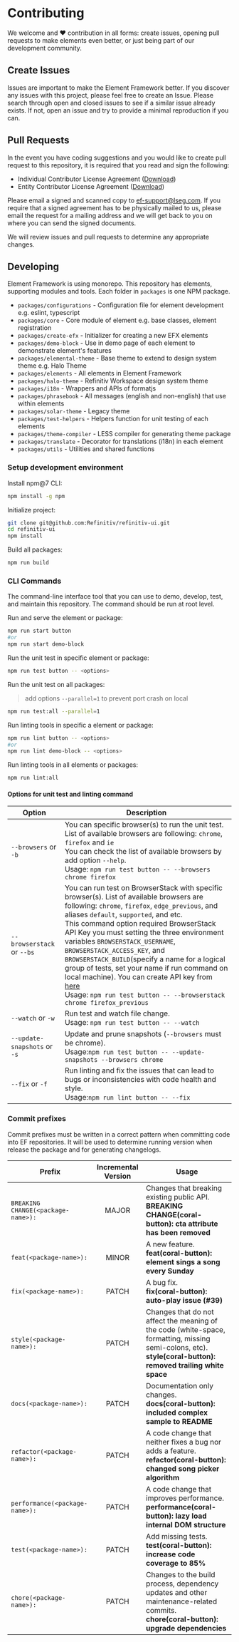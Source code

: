 # Contributing

We welcome and ❤ contribution in all forms: create issues, opening pull requests to make elements even better, or just being part of our development community.

## Create Issues

Issues are important to make the Element Framework better. If you discover any issues with this project, please feel free to create an Issue.
Please search through open and closed issues to see if a similar issue already exists. If not, open an issue and try to provide a minimal reproduction if you can.

## Pull Requests

In the event you have coding suggestions and you would like to create pull request to this repository, it is required that you read and sign the following:

- Individual Contributor License Agreement ([Download](https://github.com/Refinitiv/refinitiv-ui/blob/v7/Workspace%20SDK%20Refinitiv-UI%20Individual%20Contributor%20License%20Agreement.pdf))
- Entity Contributor License Agreement ([Download](https://github.com/Refinitiv/refinitiv-ui/blob/v7/Workspace%20SDK%20Refinitiv-UI%20Entity%20Contributor%20License%20Agreement.pdf))

Please email a signed and scanned copy to [ef-support@lseg.com](mailto:ef-support@lseg.com). If you require that a signed agreement has to be physically mailed to us, please email the request for a mailing address and we will get back to you on where you can send the signed documents.

We will review issues and pull requests to determine any appropriate changes.

## Developing

Element Framework is using monorepo. This repository has elements, supporting modules and tools. Each folder in `packages` is one NPM package.

- `packages/configurations` - Configuration file for element development e.g. eslint, typescript
- `packages/core` - Core module of element e.g. base classes, element registration
- `packages/create-efx` - Initializer for creating a new EFX elements
- `packages/demo-block` - Use in demo page of each element to demonstrate element's features
- `packages/elemental-theme` - Base theme to extend to design system theme e.g. Halo Theme
- `packages/elements` - All elements in Element Framework
- `packages/halo-theme` - Refinitiv Workspace design system theme
- `packages/i18n` - Wrappers and APIs of formatjs
- `packages/phrasebook` - All messages (english and non-english) that use within elements
- `packages/solar-theme` - Legacy theme
- `packages/test-helpers` - Helpers function for unit testing of each elements
- `packages/theme-compiler` - LESS compiler for generating theme package
- `packages/translate` - Decorator for translations (i18n) in each element
- `packages/utils` - Utilities and shared functions

### Setup development environment

Install npm@7 CLI:

```bash
npm install -g npm
```

Initialize project:

```bash
git clone git@github.com:Refinitiv/refinitiv-ui.git
cd refinitiv-ui
npm install
```

Build all packages:

```bash
npm run build
```

### CLI Commands

The command-line interface tool that you can use to demo, develop, test, and maintain this repository. The command should be run at root level.

Run and serve the element or package:

```bash
npm run start button
#or
npm run start demo-block
```

Run the unit test in specific element or package:

```bash
npm run test button -- <options>
```

Run the unit test on all packages:

> add options `--parallel=1` to prevent port crash on local

```bash
npm run test:all --parallel=1
```

Run linting tools in specific a element or package:

```bash
npm run lint button -- <options>
#or
npm run lint demo-block -- <options>
```

Run linting tools in all elements or packages:

```bash
npm run lint:all
```

#### Options for unit test and linting command

| Option                       | Description                                                                                                                                                                                                                                                                                                                                                                                                                                                                                                                                                                                                                           |
| ---------------------------- | ------------------------------------------------------------------------------------------------------------------------------------------------------------------------------------------------------------------------------------------------------------------------------------------------------------------------------------------------------------------------------------------------------------------------------------------------------------------------------------------------------------------------------------------------------------------------------------------------------------------------------------- |
| `--browsers` or `-b`         | You can specific browser(s) to run the unit test. List of available browsers are following: `chrome`, `firefox` and `ie` <br>You can check the list of available browsers by add option `--help`. <br>Usage: `npm run test button -- --browsers chrome firefox`                                                                                                                                                                                                                                                                                                                                                                       |
| `--browserstack` or `--bs`   | You can run test on BrowserStack with specific browser(s). List of available browsers are following: `chrome`, `firefox`, `edge_previous`, and aliases `default`, `supported`, and etc. <br>This command option required BrowserStack API Key you must setting the three environment variables `BROWSERSTACK_USERNAME`, `BROWSERSTACK_ACCESS_KEY`, and `BROWSERSTACK_BUILD`(specify a name for a logical group of tests, set your name if run command on local machine). You can create API key from [here](https://www.browserstack.com/accounts/profile) <br>Usage: `npm run test button -- --browserstack chrome firefox_previous` |
| `--watch` or `-w`            | Run test and watch file change. <br>Usage: `npm run test button -- --watch`                                                                                                                                                                                                                                                                                                                                                                                                                                                                                                                                                           |
| `--update-snapshots` or `-s` | Update and prune snapshots (`--browsers` must be chrome). <br>Usage:`npm run test button -- --update-snapshots --browsers chrome`                                                                                                                                                                                                                                                                                                                                                                                                                                                                                                     |
| `--fix` or `-f`              | Run linting and fix the issues that can lead to bugs or inconsistencies with code health and style. <br>Usage:`npm run lint button -- --fix`                                                                                                                                                                                                                                                                                                                                                                                                                                                                                          |

### Commit prefixes

Commit prefixes must be written in a correct pattern when committing code into EF repositories. It will be used to determine running version when release the package and for generating changelogs.

| Prefix                             | Incremental Version | Usage                                                                                                                                                             |
| ---------------------------------- | :-----------------: | ----------------------------------------------------------------------------------------------------------------------------------------------------------------- |
| `BREAKING CHANGE(<package-name>):` |        MAJOR        | Changes that breaking existing public API.<br/>**BREAKING CHANGE(coral-button): cta attribute has been removed**                                                  |
| `feat(<package-name>):`            |        MINOR        | A new feature.<br/>**feat(coral-button): element sings a song every Sunday**                                                                                      |
| `fix(<package-name>):`             |        PATCH        | A bug fix.<br/>**fix(coral-button): auto-play issue (#39)**                                                                                                       |
| `style(<package-name>):`           |        PATCH        | Changes that do not affect the meaning of the code (white-space, formatting, missing semi-colons, etc).<br/>**style(coral-button): removed trailing white space** |
| `docs(<package-name>):`            |        PATCH        | Documentation only changes.<br/>**docs(coral-button): included complex sample to README**                                                                         |
| `refactor(<package-name>):`        |        PATCH        | A code change that neither fixes a bug nor adds a feature.<br/>**refactor(coral-button): changed song picker algorithm**                                          |
| `performance(<package-name>):`     |        PATCH        | A code change that improves performance.<br/>**performance(coral-button): lazy load internal DOM structure**                                                      |
| `test(<package-name>):`            |        PATCH        | Add missing tests.<br/>**test(coral-button): increase code coverage to 85%**                                                                                      |
| `chore(<package-name>):`           |        PATCH        | Changes to the build process, dependency updates and other maintenance-related commits.<br/>**chore(coral-button): upgrade dependencies**                         |
